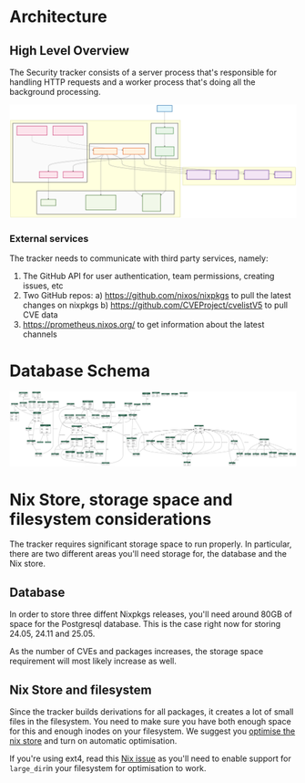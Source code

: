 # Architecture

## High Level Overview

The Security tracker consists of a server process that's responsible for
handling HTTP requests and a worker process that's doing all the background
processing.

![Overall Architecture](./svg/architecture.svg)

### External services

The tracker needs to communicate with third party services, namely:

1) The GitHub API for user authentication, team permissions, creating issues, etc
2) Two GitHub repos:
   a) https://github.com/nixos/nixpkgs to pull the latest changes on nixpkgs
   b) https://github.com/CVEProject/cvelistV5 to pull CVE data
3) https://prometheus.nixos.org/ to get information about the latest channels


# Database Schema

![Database Schema](./svg/models.svg)

# Nix Store, storage space and filesystem considerations

The tracker requires significant storage space to run properly. In particular,
there are two different areas you'll need storage for, the database and the Nix
store.

## Database

In order to store three diffent Nixpkgs releases, you'll need around 80GB of
space for the Postgresql database. This is the case right now for storing
24.05, 24.11 and 25.05.

As the number of CVEs and packages increases, the storage space requirement
will most likely increase as well.

## Nix Store and filesystem

Since the tracker builds derivations for all packages, it creates a lot of
small files in the filesystem. You need to make sure you have both enough space
for this and enough inodes on your filesystem. We suggest you [optimise the nix
store](https://wiki.nixos.org/wiki/Storage_optimization) and turn on automatic
optimisation.

If you're using ext4, read this [Nix issue](https://github.com/NixOS/nix/issues/1522)
as you'll need to enable support for `large_dir`in your filesystem for
optimisation to work.
